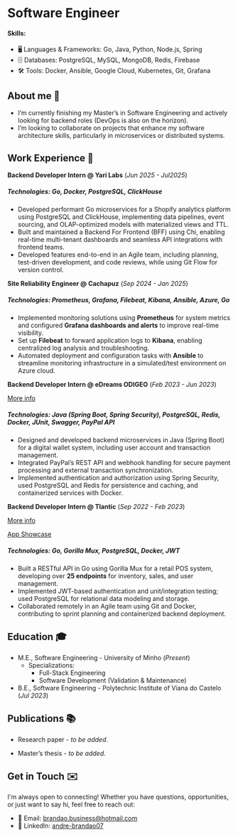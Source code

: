 # Software Engineer

#### Skills:  
- 🖥️ Languages & Frameworks: Go, Java, Python, Node.js, Spring  
- 🗄️ Databases: PostgreSQL, MySQL, MongoDB, Redis, Firebase
- 🛠️ Tools: Docker, Ansible, Google Cloud, Kubernetes, Git, Grafana

## About me 🌱  
- I’m currently finishing my Master’s in Software Engineering and actively looking for backend roles (DevOps is also on the horizon).  
- I’m looking to collaborate on projects that enhance my software architecture skills, particularly in microservices or distributed systems.  

## Work Experience 💼

**Backend Developer Intern @ Yari Labs** (_Jun 2025 - Jul2025_)

##### **Technologies:** Go, Docker, PostgreSQL, ClickHouse 

- Developed performant Go microservices for a Shopify analytics platform using PostgreSQL and ClickHouse, implementing data pipelines, event sourcing, and OLAP-optimized models with materialized views and TTL.
- Built and maintained a Backend For Frontend (BFF) using Chi, enabling real-time multi-tenant dashboards and seamless API integrations with frontend teams.
- Developed features end-to-end in an Agile team, including planning, test-driven development, and code reviews, while using Git Flow for version control.

**Site Reliability Engineer @ Cachapuz** (_Sep 2024 - Jan 2025_)  

##### **Technologies:** Prometheus, Grafana, Filebeat, Kibana, Ansible, Azure, Go  

- Implemented monitoring solutions using **Prometheus** for system metrics and configured **Grafana dashboards and alerts** to improve real-time visibility.  
- Set up **Filebeat** to forward application logs to **Kibana**, enabling centralized log analysis and troubleshooting.  
- Automated deployment and configuration tasks with **Ansible** to streamline monitoring infrastructure in a simulated/test environment on Azure cloud.  

**Backend Developer Intern @ eDreams ODIGEO** (_Feb 2023 - Jun 2023_)  

[More info](https://github.com/brandao07/portfolio/blob/main/assets/dws.pdf)

##### **Technologies:** Java (Spring Boot, Spring Security), PostgreSQL, Redis, Docker, JUnit, Swagger, PayPal API  

- Designed and developed backend microservices in Java (Spring Boot) for a digital wallet system, including user account and transaction management.  
- Integrated PayPal’s REST API and webhook handling for secure payment processing and external transaction synchronization.  
- Implemented authentication and authorization using Spring Security, used PostgreSQL and Redis for persistence and caching, and containerized services with Docker.  

**Backend Developer Intern @ Tlantic** (_Sep 2022 - Feb 2023_)

[More info](https://github.com/brandao07/portfolio/blob/main/assets/pos.pdf)

[App Showcase](https://www.youtube.com/watch?v=xsCyOhg4SyU)

##### **Technologies:** Go, Gorilla Mux, PostgreSQL, Docker, JWT  

- Built a RESTful API in Go using Gorilla Mux for a retail POS system, developing over **25 endpoints** for inventory, sales, and user management.  
- Implemented JWT-based authentication and unit/integration testing; used PostgreSQL for relational data modeling and storage.  
- Collaborated remotely in an Agile team using Git and Docker, contributing to sprint planning and containerized backend deployment.  

## Education 🎓  
- M.E., Software Engineering - University of Minho (_Present_)
  - Specializations:
    - Full-Stack Engineering
    - Software Development (Validation & Maintenance)       
- B.E., Software Engineering - Polytechnic Institute of Viana do Castelo (_Jul 2023_)  

## Publications 📚  
<!-----
- **On the Performance of Lua** — Research paper *to be published*.  
  _Abstract excerpt:_  
  *Lua is a widely used scripting language in industrial, gaming, and networking applications. Our study analyzes major Lua compilers and benchmarks their performance, showing LuaJIT as the top performer, with energy consumption and execution time close to C.*  
  ----->

- Research paper - *to be added*.

- Master’s thesis - *to be added*.  

## Get in Touch ✉️  

I'm always open to connecting! Whether you have questions, opportunities, or just want to say hi, feel free to reach out:  

- 📧 Email: [brandao.business@hotmail.com](mailto:brandao.business@hotmail.com)  
- 🔗 LinkedIn: [andre-brandao07](https://www.linkedin.com/in/andre-brandao07/)  
